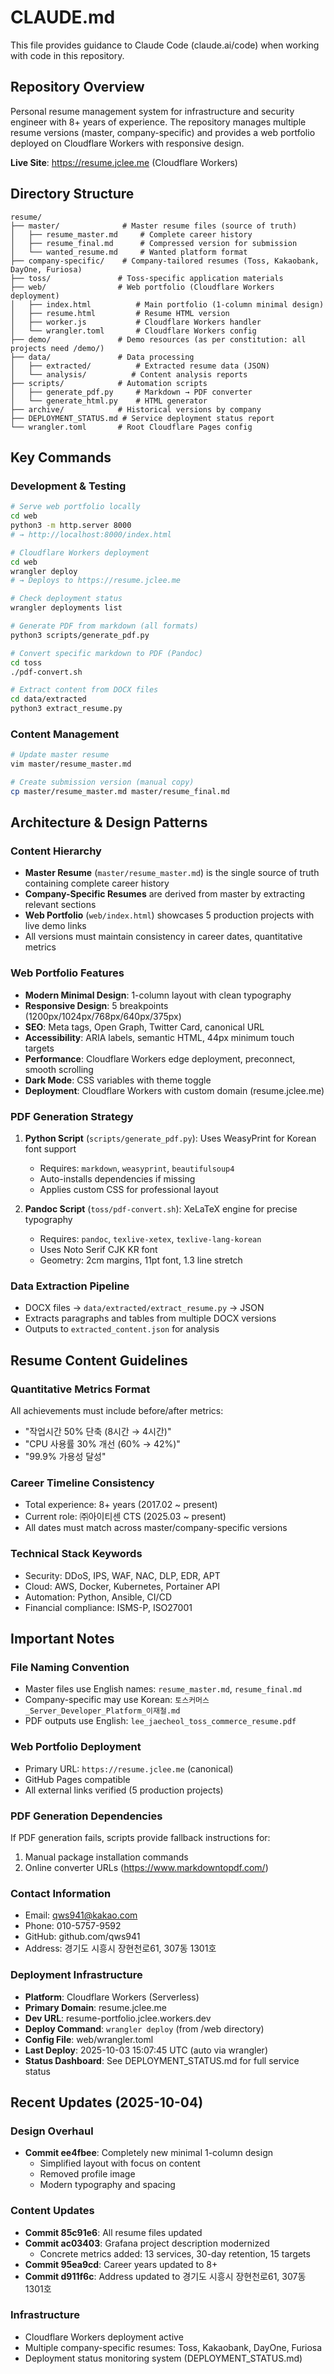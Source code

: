 # CLAUDE.md

This file provides guidance to Claude Code (claude.ai/code) when working with code in this repository.

## Repository Overview

Personal resume management system for infrastructure and security engineer with 8+ years of experience. The repository manages multiple resume versions (master, company-specific) and provides a web portfolio deployed on Cloudflare Workers with responsive design.

**Live Site**: https://resume.jclee.me (Cloudflare Workers)

## Directory Structure

```
resume/
├── master/              # Master resume files (source of truth)
│   ├── resume_master.md     # Complete career history
│   ├── resume_final.md      # Compressed version for submission
│   └── wanted_resume.md     # Wanted platform format
├── company-specific/    # Company-tailored resumes (Toss, Kakaobank, DayOne, Furiosa)
├── toss/               # Toss-specific application materials
├── web/                # Web portfolio (Cloudflare Workers deployment)
│   ├── index.html          # Main portfolio (1-column minimal design)
│   ├── resume.html         # Resume HTML version
│   ├── worker.js           # Cloudflare Workers handler
│   └── wrangler.toml       # Cloudflare Workers config
├── demo/               # Demo resources (as per constitution: all projects need /demo/)
├── data/               # Data processing
│   ├── extracted/          # Extracted resume data (JSON)
│   └── analysis/          # Content analysis reports
├── scripts/            # Automation scripts
│   ├── generate_pdf.py     # Markdown → PDF converter
│   └── generate_html.py    # HTML generator
├── archive/            # Historical versions by company
├── DEPLOYMENT_STATUS.md # Service deployment status report
└── wrangler.toml       # Root Cloudflare Pages config
```

## Key Commands

### Development & Testing

```bash
# Serve web portfolio locally
cd web
python3 -m http.server 8000
# → http://localhost:8000/index.html

# Cloudflare Workers deployment
cd web
wrangler deploy
# → Deploys to https://resume.jclee.me

# Check deployment status
wrangler deployments list

# Generate PDF from markdown (all formats)
python3 scripts/generate_pdf.py

# Convert specific markdown to PDF (Pandoc)
cd toss
./pdf-convert.sh

# Extract content from DOCX files
cd data/extracted
python3 extract_resume.py
```

### Content Management

```bash
# Update master resume
vim master/resume_master.md

# Create submission version (manual copy)
cp master/resume_master.md master/resume_final.md
```

## Architecture & Design Patterns

### Content Hierarchy
- **Master Resume** (`master/resume_master.md`) is the single source of truth containing complete career history
- **Company-Specific Resumes** are derived from master by extracting relevant sections
- **Web Portfolio** (`web/index.html`) showcases 5 production projects with live demo links
- All versions must maintain consistency in career dates, quantitative metrics

### Web Portfolio Features
- **Modern Minimal Design**: 1-column layout with clean typography
- **Responsive Design**: 5 breakpoints (1200px/1024px/768px/640px/375px)
- **SEO**: Meta tags, Open Graph, Twitter Card, canonical URL
- **Accessibility**: ARIA labels, semantic HTML, 44px minimum touch targets
- **Performance**: Cloudflare Workers edge deployment, preconnect, smooth scrolling
- **Dark Mode**: CSS variables with theme toggle
- **Deployment**: Cloudflare Workers with custom domain (resume.jclee.me)

### PDF Generation Strategy
1. **Python Script** (`scripts/generate_pdf.py`): Uses WeasyPrint for Korean font support
   - Requires: `markdown`, `weasyprint`, `beautifulsoup4`
   - Auto-installs dependencies if missing
   - Applies custom CSS for professional layout

2. **Pandoc Script** (`toss/pdf-convert.sh`): XeLaTeX engine for precise typography
   - Requires: `pandoc`, `texlive-xetex`, `texlive-lang-korean`
   - Uses Noto Serif CJK KR font
   - Geometry: 2cm margins, 11pt font, 1.3 line stretch

### Data Extraction Pipeline
- DOCX files → `data/extracted/extract_resume.py` → JSON
- Extracts paragraphs and tables from multiple DOCX versions
- Outputs to `extracted_content.json` for analysis

## Resume Content Guidelines

### Quantitative Metrics Format
All achievements must include before/after metrics:
- "작업시간 50% 단축 (8시간 → 4시간)"
- "CPU 사용률 30% 개선 (60% → 42%)"
- "99.9% 가용성 달성"

### Career Timeline Consistency
- Total experience: 8+ years (2017.02 ~ present)
- Current role: ㈜아이티센 CTS (2025.03 ~ present)
- All dates must match across master/company-specific versions

### Technical Stack Keywords
- Security: DDoS, IPS, WAF, NAC, DLP, EDR, APT
- Cloud: AWS, Docker, Kubernetes, Portainer API
- Automation: Python, Ansible, CI/CD
- Financial compliance: ISMS-P, ISO27001

## Important Notes

### File Naming Convention
- Master files use English names: `resume_master.md`, `resume_final.md`
- Company-specific may use Korean: `토스커머스_Server_Developer_Platform_이재철.md`
- PDF outputs use English: `lee_jaecheol_toss_commerce_resume.pdf`

### Web Portfolio Deployment
- Primary URL: `https://resume.jclee.me` (canonical)
- GitHub Pages compatible
- All external links verified (5 production projects)

### PDF Generation Dependencies
If PDF generation fails, scripts provide fallback instructions for:
1. Manual package installation commands
2. Online converter URLs (https://www.markdowntopdf.com/)

### Contact Information
- Email: qws941@kakao.com
- Phone: 010-5757-9592
- GitHub: github.com/qws941
- Address: 경기도 시흥시 장현천로61, 307동 1301호

### Deployment Infrastructure
- **Platform**: Cloudflare Workers (Serverless)
- **Primary Domain**: resume.jclee.me
- **Dev URL**: resume-portfolio.jclee.workers.dev
- **Deploy Command**: `wrangler deploy` (from /web directory)
- **Config File**: web/wrangler.toml
- **Last Deploy**: 2025-10-03 15:07:45 UTC (auto via wrangler)
- **Status Dashboard**: See DEPLOYMENT_STATUS.md for full service status

## Recent Updates (2025-10-04)

### Design Overhaul
- **Commit ee4fbee**: Completely new minimal 1-column design
  - Simplified layout with focus on content
  - Removed profile image
  - Modern typography and spacing

### Content Updates
- **Commit 85c91e6**: All resume files updated
- **Commit ac03403**: Grafana project description modernized
  - Concrete metrics added: 13 services, 30-day retention, 15 targets
- **Commit 95ea9cd**: Career years updated to 8+
- **Commit d911f6c**: Address updated to 경기도 시흥시 장현천로61, 307동 1301호

### Infrastructure
- Cloudflare Workers deployment active
- Multiple company-specific resumes: Toss, Kakaobank, DayOne, Furiosa
- Deployment status monitoring system (DEPLOYMENT_STATUS.md)
